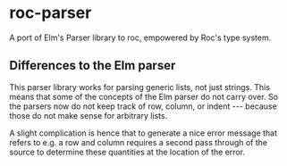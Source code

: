 # roc-parser
A port of Elm's Parser library to roc, empowered by Roc's type system.





## Differences to the Elm parser
This parser library works for parsing generic lists, not just strings. This means that some of the concepts of the Elm parser do not carry over. So the parsers now do not keep track of row, column, or indent --- because those do not make sense for arbitrary lists.

A slight complication is hence that to generate a nice error message that refers to e.g. a row and column requires a second pass through of the source to determine these quantities at the location of the error.

  

